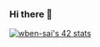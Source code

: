 ### Hi there 👋

[![wben-sai's 42 stats](https://badge.mediaplus.ma/colorfulwaves/wben-sai)](https://github.com/oakoudad/badge42)
